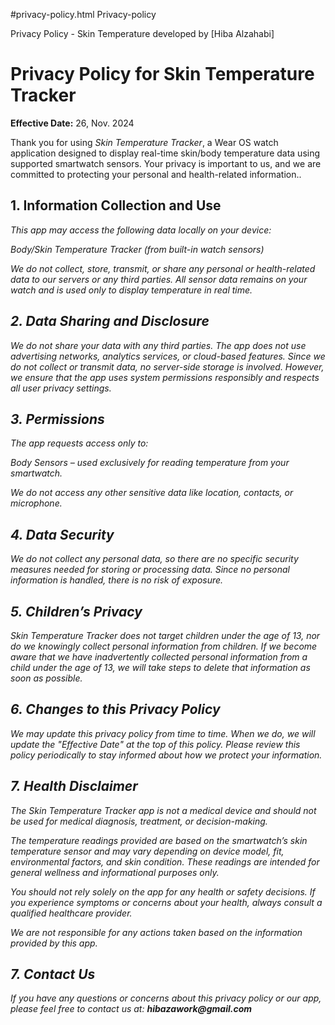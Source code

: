 #privacy-policy.html
Privacy-policy
<!DOCTYPE html>
<html lang="en">
<head>
    <meta charset="UTF-8">
    <meta name="viewport" content="width=device-width, initial-scale=1.0">
    Privacy Policy - Skin Temperature developed by [Hiba Alzahabi]
</head>
<body>
    <h1>Privacy Policy for Skin Temperature Tracker</h1>
    <p><strong>Effective Date:</strong> 26, Nov. 2024</p>
    <p>Thank you for using <em>Skin Temperature Tracker</em>, a Wear OS watch application designed to display real-time skin/body temperature data using supported smartwatch sensors. Your privacy is important to us, and we are committed to protecting your personal and health-related information..</p>
   

   
  <h2>1. Information Collection and Use</h2>
    <p><em>This app may access the following data locally on your device:

Body/Skin Temperature Tracker (from built-in watch sensors)

We do not collect, store, transmit, or share any personal or health-related data to our servers or any third parties. All sensor data remains on your watch and is used only to display temperature in real time.

</p> 

  <h2>2. Data Sharing and Disclosure</h2>
    <p> We do not share your data with any third parties. The app does not use advertising networks, analytics services, or cloud-based features.
    Since we do not collect or transmit data, no server-side storage is involved. However, we ensure that the app uses system permissions responsibly and respects all user privacy settings.</p>

   <h2>3. Permissions</h2>
    <p>The app requests access only to:

Body Sensors – used exclusively for reading temperature from your smartwatch.

We do not access any other sensitive data like location, contacts, or microphone.



</p>

   <h2>4. Data Security</h2>
    <p>We do not collect any personal data, so there are no specific security measures needed for storing or processing data. Since no personal information is handled, there is no risk of exposure.</p>

  <h2>5. Children’s Privacy</h2>
    <p><em>Skin Temperature Tracker</em> does not target children under the age of 13, nor do we knowingly collect personal information from children. If we become aware that we have inadvertently collected personal information from a child under the age of 13, we will take steps to delete that information as soon as possible.</p>

   <h2>6. Changes to this Privacy Policy</h2>
    <p>We may update this privacy policy from time to time. When we do, we will update the "Effective Date" at the top of this policy. Please review this policy periodically to stay informed about how we protect your information.</p>

   <h2>7. Health Disclaimer</h2>
<p>The <em>Skin Temperature Tracker</em>  app is not a medical device and should not be used for medical diagnosis, treatment, or decision-making.

The temperature readings provided are based on the smartwatch’s skin temperature sensor and may vary depending on device model, fit, environmental factors, and skin condition. These readings are intended for general wellness and informational purposes only.

You should not rely solely on the app for any health or safety decisions. If you experience symptoms or concerns about your health, always consult a qualified healthcare provider.

We are not responsible for any actions taken based on the information provided by this app.</p>

   <h2>7. Contact Us</h2>
    <p>If you have any questions or concerns about this privacy policy or our app, please feel free to contact us at:  
    <strong>hibazawork@gmail.com</strong></p>
</body>
</html>
